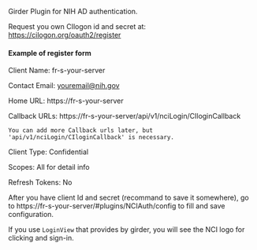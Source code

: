 Girder Plugin for NIH AD authentication.


Request you own CIlogon id and secret at:
https://cilogon.org/oauth2/register 

#### Example of register form

Client Name: fr-s-your-server

Contact Email: youremail@nih.gov

Home URL: https://fr-s-your-server

Callback URLs: https://fr-s-your-server/api/v1/nciLogin/CIloginCallback

`You can add more Callback urls later, but 'api/v1/nciLogin/CIloginCallback' is necessary.`

Client Type: Confidential

Scopes: All for detail info

Refresh Tokens: No

After you have client Id and secret (recommand to save it somewhere), go to https://fr-s-your-server/#plugins/NCIAuth/config to fill and save configuration.

If you use `LoginView` that provides by girder, you will see the NCI logo for clicking and sign-in.